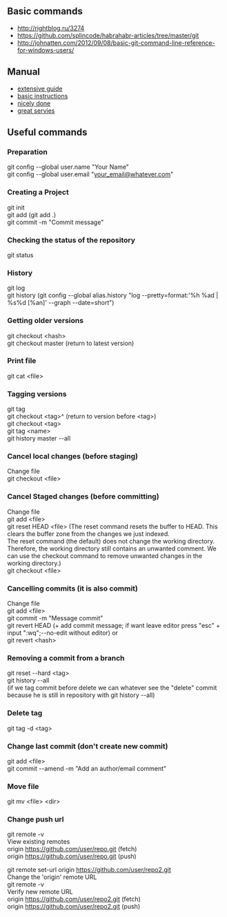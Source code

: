 ## Basic commands
* <http://rightblog.ru/3274>
* <https://github.com/splincode/habrahabr-articles/tree/master/git>
* <http://johnatten.com/2012/09/08/basic-git-command-line-reference-for-windows-users/>
## Manual
* [extensive guide](https://git-scm.com/book/ru/v1/Îñíîâû-Git-Ñîçäàíèå-Git-ðåïîçèòîðèÿ)
* [basic instructions](https://proglib.io/p/git-for-half-an-hour/)
* [nicely done](https://www.atlassian.com/git/tutorials/learn-git-with-bitbucket-cloud)
* [great servies](https://githowto.com/ru/)
## Useful commands
### Preparation  
git config --global user.name "Your Name"  
git config --global user.email "your_email@whatever.com"  
### Creating a Project  
git init  
git add (git add .)    
git commit -m "Commit message"  
### Checking the status of the repository  
git status  
### History  
git log  
git history (git config --global alias.history "log --pretty=format:'%h %ad | %s%d [%an]' --graph --date=short")  
### Getting older versions  
git checkout \<hash\>  
git checkout master (return to latest version) 
### Print file
git cat \<file\>
### Tagging versions  
git tag    
git checkout \<tag\>^ (return to version before \<tag\>)    
git checkout \<tag\>  
git tag \<name\>  
git history master --all  
### Cancel local changes (before staging)  
Change file  
git checkout \<file\>  
### Cancel Staged changes (before committing)  
Change file  
git add \<file\>  
git reset HEAD \<file\> (The reset command resets the buffer to HEAD. This clears the buffer zone from the changes we just indexed.  
The reset command (the default) does not change the working directory. Therefore, the working directory still contains an unwanted   comment. We can use the checkout command to remove unwanted changes in the working directory.)  
git checkout \<file\>    
### Cancelling commits (it is also commit)    
Change file  
git add \<file\>  
git commit -m "Message commit"  
git revert HEAD (+ add commit message; if want leave editor press "esc" + input ":wq";--no-edit without editor) or  
git revert \<hash\>    
### Removing a commit from a branch  
git reset --hard \<tag\>  
git history --all   
(if we tag commit before delete we can whatever see the "delete" commit because he is still in repository with git history --all)  
### Delete tag  
git tag -d \<tag\>  
### Change last commit (don't create new commit)  
git add \<file>  
git commit --amend -m "Add an author/email comment"  
### Move file  
git mv \<file> <dir\>
### Change push url
git remote -v  
View existing remotes  
origin  https://github.com/user/repo.git (fetch)  
origin  https://github.com/user/repo.git (push)  

git remote set-url origin https://github.com/user/repo2.git  
Change the 'origin' remote URL    
git remote -v  
Verify new remote URL  
origin  https://github.com/user/repo2.git (fetch)  
origin  https://github.com/user/repo2.git (push)  



